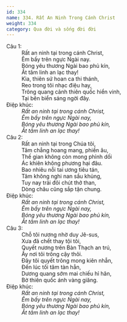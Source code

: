 ```yaml
---
id: 334
name: 334. Rất An Ninh Trong Cánh Christ
weight: 334
category: Qua đời và sống đời đời
---
```

<dl><dt>Câu 1:</dt><dd data-verse="1">Rất an ninh tại trong cánh Christ, <br/>Êm bấy trên ngực Ngài nay. <br/>Bóng yêu thương Ngài bao phủ kín, <br/>Ắt tâm linh an lạc thay! <br/>Kìa, thiên sứ hoan ca thi thánh, <br/>Reo trong tôi nhạc điệu hay, <br/>Trông quang cảnh thiên quốc hiển vinh, <br/>Tại bên biển sáng ngời đây. </dd><dt>Điệp khúc:</dt><dd data-chorus="1"><em>Rất an ninh tại trong cánh Christ, <br/>Êm bấy trên ngực Ngài nay, <br/>Bóng yêu thương Ngài bao phủ kín, <br/>Ắt tâm linh an lạc thay! </em></dd><dt>Câu 2:</dt><dd data-verse="2">Rất an ninh tại trong Chúa tôi, <br/>Tâm chẳng hoang mang, phiền âu, <br/>Thế gian không còn mong phỉnh dối <br/>Ác khiên không phương hại đâu. <br/>Bao nhiêu nỗi tai ương tiêu tán, <br/>Tâm không nghi nan sầu khủng, <br/>Tuy nay trải đôi chút thở than, <br/>Dòng châu cũng sắp tận chung. </dd><dt>Điệp khúc:</dt><dd data-chorus="1"><em>Rất an ninh tại trong cánh Christ, <br/>Êm bấy trên ngực Ngài nay, <br/>Bóng yêu thương Ngài bao phủ kín, <br/>Ắt tâm linh an lạc thay! </em></dd><dt>Câu 3:</dt><dd data-verse="3">Chỗ tôi nương nhờ duy Jê-sus, <br/>Xưa đã chết thay tội tôi, <br/>Quyết nương trên Bàn Thạch an trú, <br/>Ấy nơi tôi trông cậy thôi. <br/>Đây tôi quyết trông mong kiên nhẫn, <br/>Đến lúc tối tăm tàn hẳn, <br/>Dương quang sớm mai chiếu hỉ hân, <br/>Bờ thiên quốc ánh vàng giăng. </dd><dt>Điệp khúc:</dt><dd data-chorus="1"><em>Rất an ninh tại trong cánh Christ, <br/>Êm bấy trên ngực Ngài nay, <br/>Bóng yêu thương Ngài bao phủ kín, <br/>Ắt tâm linh an lạc thay! </em></dd></dl>
